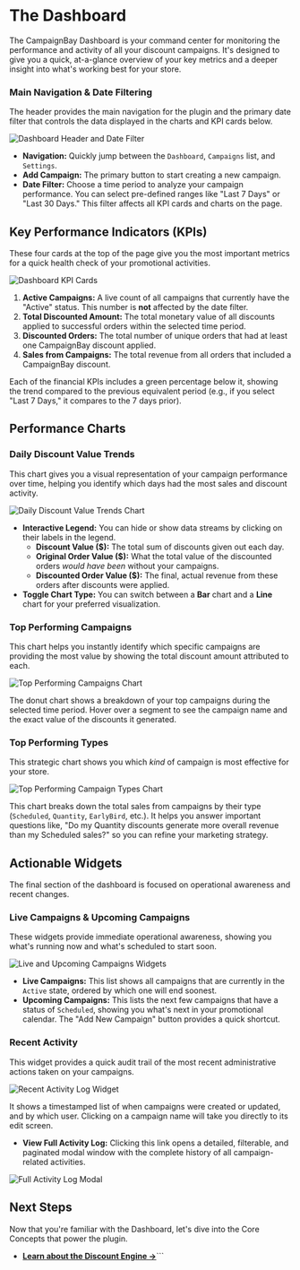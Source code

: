 # The Dashboard

The CampaignBay Dashboard is your command center for monitoring the performance and activity of all your discount campaigns. It's designed to give you a quick, at-a-glance overview of your key metrics and a deeper insight into what's working best for your store.

### Main Navigation & Date Filtering

The header provides the main navigation for the plugin and the primary date filter that controls the data displayed in the charts and KPI cards below.

![Dashboard Header and Date Filter](./public/dashboard-header-filter.png)

- **Navigation:** Quickly jump between the `Dashboard`, `Campaigns` list, and `Settings`.
- **Add Campaign:** The primary button to start creating a new campaign.
- **Date Filter:** Choose a time period to analyze your campaign performance. You can select pre-defined ranges like "Last 7 Days" or "Last 30 Days." This filter affects all KPI cards and charts on the page.

## Key Performance Indicators (KPIs)

These four cards at the top of the page give you the most important metrics for a quick health check of your promotional activities.

![Dashboard KPI Cards](./public/dashboard-kpis.png)

1.  **Active Campaigns:** A live count of all campaigns that currently have the "Active" status. This number is **not** affected by the date filter.
2.  **Total Discounted Amount:** The total monetary value of all discounts applied to successful orders within the selected time period.
3.  **Discounted Orders:** The total number of unique orders that had at least one CampaignBay discount applied.
4.  **Sales from Campaigns:** The total revenue from all orders that included a CampaignBay discount.

Each of the financial KPIs includes a green percentage below it, showing the trend compared to the previous equivalent period (e.g., if you select "Last 7 Days," it compares to the 7 days prior).

## Performance Charts

### Daily Discount Value Trends

This chart gives you a visual representation of your campaign performance over time, helping you identify which days had the most sales and discount activity.

![Daily Discount Value Trends Chart](./public/dashboard-trends-chart.png)

- **Interactive Legend:** You can hide or show data streams by clicking on their labels in the legend.
  - **Discount Value ($):** The total sum of discounts given out each day.
  - **Original Order Value ($):** What the total value of the discounted orders _would have been_ without your campaigns.
  - **Discounted Order Value ($):** The final, actual revenue from these orders after discounts were applied.
- **Toggle Chart Type:** You can switch between a **Bar** chart and a **Line** chart for your preferred visualization.

### Top Performing Campaigns

This chart helps you instantly identify which specific campaigns are providing the most value by showing the total discount amount attributed to each.

![Top Performing Campaigns Chart](./public/dashboard-top-campaigns.png)

The donut chart shows a breakdown of your top campaigns during the selected time period. Hover over a segment to see the campaign name and the exact value of the discounts it generated.

### Top Performing Types

This strategic chart shows you which _kind_ of campaign is most effective for your store.

![Top Performing Campaign Types Chart](./public/dashboard-top-types.png)

This chart breaks down the total sales from campaigns by their type (`Scheduled`, `Quantity`, `EarlyBird`, etc.). It helps you answer important questions like, "Do my Quantity discounts generate more overall revenue than my Scheduled sales?" so you can refine your marketing strategy.

## Actionable Widgets

The final section of the dashboard is focused on operational awareness and recent changes.

### Live Campaigns & Upcoming Campaigns

These widgets provide immediate operational awareness, showing you what's running now and what's scheduled to start soon.

![Live and Upcoming Campaigns Widgets](./public/dashboard-live-upcoming.png)

- **Live Campaigns:** This list shows all campaigns that are currently in the `Active` state, ordered by which one will end soonest.
- **Upcoming Campaigns:** This lists the next few campaigns that have a status of `Scheduled`, showing you what's next in your promotional calendar. The "Add New Campaign" button provides a quick shortcut.

### Recent Activity

This widget provides a quick audit trail of the most recent administrative actions taken on your campaigns.

![Recent Activity Log Widget](./public/dashboard-activity-log.png)

It shows a timestamped list of when campaigns were created or updated, and by which user. Clicking on a campaign name will take you directly to its edit screen.

- **View Full Activity Log:** Clicking this link opens a detailed, filterable, and paginated modal window with the complete history of all campaign-related activities.

![Full Activity Log Modal](./public/dashboard-activity-log-modal.png)

## Next Steps

Now that you're familiar with the Dashboard, let's dive into the Core Concepts that power the plugin.

- **[Learn about the Discount Engine &rarr;](./core-concepts/understanding-the-engine.md)**```
